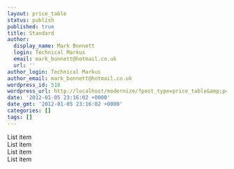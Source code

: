 ```yaml
---
layout: price_table
status: publish
published: true
title: Standard
author:
  display_name: Mark Bonnett
  login: Technical Markus
  email: mark_bonnett@hotmail.co.uk
  url: ''
author_login: Technical Markus
author_email: mark_bonnett@hotmail.co.uk
wordpress_id: 518
wordpress_url: http://localhost/modernize/?post_type=price_table&amp;p=518
date: '2012-01-05 23:16:02 +0000'
date_gmt: '2012-01-05 23:16:02 +0000'
categories: []
tags: []
---
```

<p>List item<br />
List item<br />
List item<br />
List item</p>
